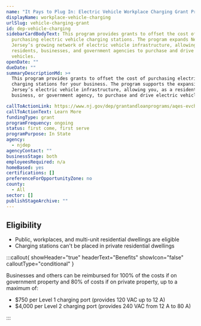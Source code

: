```yaml
---
name: "It Pays to Plug In: Electric Vehicle Workplace Charging Grant Program"
displayName: workplace-vehicle-charging
urlSlug: vehicle-charging-grant
id: dep-vehicle-charging
sidebarCardBodyText: This program provides grants to offset the cost of
  purchasing electric vehicle charging stations. The program expands New
  Jersey’s growing network of electric vehicle infrastructure, allowing
  residents, businesses, and government agencies to purchase and drive electric
  vehicles.
openDate: ""
dueDate: ""
summaryDescriptionMd: >+
  This program provides grants to offset the cost of purchasing electric vehicle
  charging stations for your business. The program supports the expansion of New
  Jersey’s electric vehicle infrastructure, allowing you, as a resident,
  business, or government agency, to purchase and drive electric vehicles.

callToActionLink: https://www.nj.gov/dep/grantandloanprograms/aqes-evcharge.htm
callToActionText: Learn More
fundingType: grant
programFrequency: ongoing
status: first come, first serve
programPurpose: In State
agency:
  - njdep
agencyContact: ""
businessStage: both
employeesRequired: n/a
homeBased: yes
certifications: []
preferenceForOpportunityZone: no
county:
  - All
sector: []
publishStageArchive: ""
---
```


## Eligibility

- Public, workplaces, and multi-unit residential dwellings are eligible
- Charging stations can't be placed in private residential dwellings

:::callout{ showHeader="true" headerText="Benefits" showIcon="false" calloutType="conditional" }

Businesses and others can be reimbursed for 100% of the costs if on government property and 80% of costs if on private property, up to a maximum of:

- $750 per Level 1 charging port (provides 120 VAC up to 12 A)
- $4,000 per Level 2 charging port (provides 240 VAC from 12 A to 80 A)

:::
